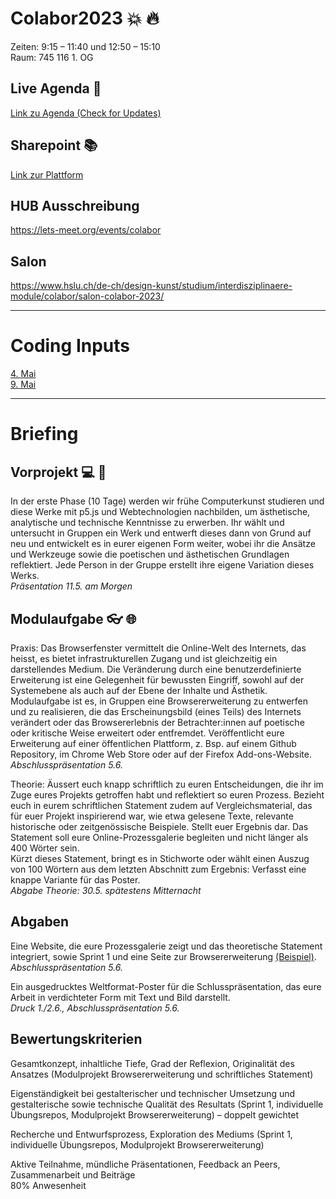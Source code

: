 # Colabor2023 :boom: :fire:
Zeiten: 9:15 – 11:40 und 12:50 – 15:10  <br/>
Raum: 745 116 1. OG

## Live Agenda :calendar:
<a href="https://docs.google.com/spreadsheets/d/1hHPUcmmxsybYDI1_6r7nv_hVpV81eu1qJuDJ2n4ghBs/edit?usp=sharing" target="_blank">Link zu Agenda (Check for Updates)</a>

## Sharepoint :books:
<a href="https://hsluzern.sharepoint.com/sites/dk_co-creative-coding" target="_blank">Link zur Plattform</a>

## HUB Ausschreibung
https://lets-meet.org/events/colabor

## Salon
https://www.hslu.ch/de-ch/design-kunst/studium/interdisziplinaere-module/colabor/salon-colabor-2023/

*** 

# Coding Inputs
<a href="https://github.com/digitalideation/colabor2023/blob/main/20230504/programm.md">4. Mai </a> <br/>
<a href="https://github.com/digitalideation/colabor2023/blob/main/20230509/programm.md">9. Mai </a>


*** 

# Briefing 
## Vorprojekt :computer: :game_die: 
In der erste Phase (10 Tage) werden wir frühe Computerkunst studieren und diese Werke mit p5.js und Webtechnologien nachbilden, um ästhetische, analytische und technische Kenntnisse zu erwerben. 
Ihr wählt und untersucht in Gruppen ein Werk und entwerft dieses dann von Grund auf neu und entwickelt es in eurer eigenen Form weiter, wobei ihr die Ansätze und Werkzeuge sowie die poetischen und ästhetischen Grundlagen reflektiert. Jede Person in der Gruppe erstellt ihre eigene Variation dieses Werks. <br/>
<i>Präsentation 11.5. am Morgen </i>


## Modulaufgabe :eyeglasses: :globe_with_meridians:
Praxis: Das Browserfenster vermittelt die Online-Welt des Internets, das heisst, es bietet infrastrukturellen Zugang und ist gleichzeitig ein darstellendes Medium. Die Veränderung durch eine benutzerdefinierte Erweiterung ist eine Gelegenheit für bewussten Eingriff, sowohl auf der Systemebene als auch auf der Ebene der Inhalte und Ästhetik. Modulaufgabe ist es, in Gruppen eine Browsererweiterung zu entwerfen und zu realisieren, die das Erscheinungsbild (eines Teils) des Internets verändert oder das Browsererlebnis der Betrachter:innen auf poetische oder kritische Weise erweitert oder entfremdet. Veröffentlicht eure Erweiterung auf einer öffentlichen Plattform, z. Bsp. auf einem Github Repository, im Chrome Web Store oder auf der Firefox Add-ons-Website. <br/> 
<i>Abschlusspräsentation 5.6. </i> <br/>

Theorie: Äussert euch knapp schriftlich zu euren Entscheidungen, die ihr im Zuge eures Projekts getroffen habt und reflektiert so euren Prozess. Bezieht euch in eurem schriftlichen Statement zudem auf Vergleichsmaterial, das für euer Projekt inspirierend war, wie etwa gelesene Texte, relevante historische oder zeitgenössische Beispiele. Stellt euer Ergebnis dar. Das Statement soll eure Online-Prozessgalerie begleiten und nicht länger als 400 Wörter sein.<br/>
Kürzt dieses Statement, bringt es in Stichworte oder wählt einen Auszug von 100 Wörtern aus dem letzten Abschnitt zum Ergebnis: Verfasst eine knappe Variante für das Poster.<br/>
<i>Abgabe Theorie: 30.5. spätestens Mitternacht </i> <br/>

## Abgaben 
Eine Website, die eure Prozessgalerie zeigt und das theoretische Statement integriert, sowie Sprint 1 und eine Seite zur Browsererweiterung <a href="https://www.abstractbrowsing.net/" target="_blank">(Beispiel)</a>. <br/>
<i>Abschlusspräsentation 5.6. </i> <br/>

Ein ausgedrucktes Weltformat-Poster für die Schlusspräsentation, das eure Arbeit in verdichteter Form mit Text und Bild darstellt. <br/>
<i>Druck 1./2.6., Abschlusspräsentation 5.6. </i> <br/>


## Bewertungskriterien 

Gesamtkonzept, inhaltliche Tiefe, Grad der Reflexion, Originalität des Ansatzes (Modulprojekt Browsererweiterung und schriftliches Statement)<br/>

Eigenständigkeit bei gestalterischer und technischer Umsetzung und gestalterische sowie technische Qualität des Resultats (Sprint 1, individuelle Übungsrepos, Modulprojekt Browsererweiterung) – doppelt gewichtet<br/>

Recherche und Entwurfsprozess, Exploration des Mediums (Sprint 1, individuelle Übungsrepos, Modulprojekt Browsererweiterung)<br/>

Aktive Teilnahme, mündliche Präsentationen, Feedback an Peers, Zusammenarbeit und Beiträge
<br/>
80% Anwesenheit




